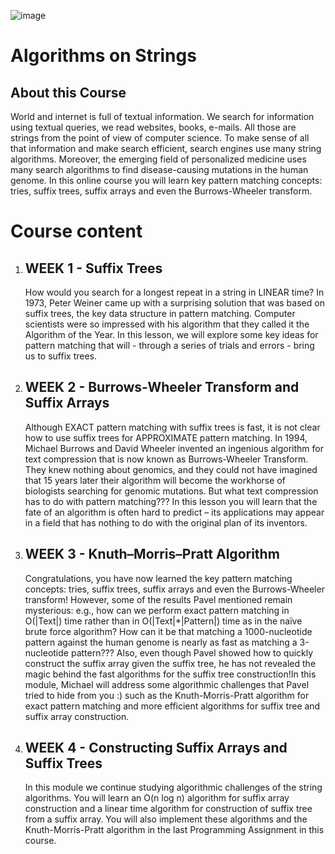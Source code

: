 ![image](https://user-images.githubusercontent.com/38851602/219871522-9be13a62-b5ee-4ab2-b83a-0de262cd92da.png)

<h1><a src="https://www.coursera.org/learn/algorithms-on-strings?specialization=data-structures-algorithms">Algorithms on Strings</a></h1>
<h2>About this Course</h2>
<p>
World and internet is full of textual information. We search for information using textual queries, we read websites, books, e-mails. All those are strings from the point of view of computer science. To make sense of all that information and make search efficient, search engines use many string algorithms. Moreover, the emerging field of personalized medicine uses many search algorithms to find disease-causing mutations in the human genome. In this online course you will learn key pattern matching concepts: tries, suffix trees, suffix arrays and even the Burrows-Wheeler transform.
</p>

<h1>Course content</h1>
<ol>
	<li>
		<h2>WEEK 1 - Suffix Trees</h2>
		<p>
		How would you search for a longest repeat in a string in LINEAR time? In 1973, Peter Weiner came up with a surprising solution that was based on suffix trees, the key data structure in pattern matching. Computer scientists were so impressed with his algorithm that they called it the Algorithm of the Year. In this lesson, we will explore some key ideas for pattern matching that will - through a series of trials and errors - bring us to suffix trees.
		</p>
	</li>
	<li>
		<h2>WEEK 2 - Burrows-Wheeler Transform and Suffix Arrays</h2>
		<p>
		Although EXACT pattern matching with suffix trees is fast, it is not clear how to use suffix trees for APPROXIMATE pattern matching. In 1994, Michael Burrows and David Wheeler invented an ingenious algorithm for text compression that is now known as Burrows-Wheeler Transform. They knew nothing about genomics, and they could not have imagined that 15 years later their algorithm will become the workhorse of biologists searching for genomic mutations. But what text compression has to do with pattern matching??? In this lesson you will learn that the fate of an algorithm is often hard to predict – its applications may appear in a field that has nothing to do with the original plan of its inventors.
		</p>
	</li>
	<li>
		<h2>WEEK 3 - Knuth–Morris–Pratt Algorithm</h2>
		<p>
		Congratulations, you have now learned the key pattern matching concepts: tries, suffix trees, suffix arrays and even the Burrows-Wheeler transform! However, some of the results Pavel mentioned remain mysterious: e.g., how can we perform exact pattern matching in O(|Text|) time rather than in O(|Text|*|Pattern|) time as in the naïve brute force algorithm? How can it be that matching a 1000-nucleotide pattern against the human genome is nearly as fast as matching a 3-nucleotide pattern??? Also, even though Pavel showed how to quickly construct the suffix array given the suffix tree, he has not revealed the magic behind the fast algorithms for the suffix tree construction!In this module, Miсhael will address some algorithmic challenges that Pavel tried to hide from you :) such as the Knuth-Morris-Pratt algorithm for exact pattern matching and more efficient algorithms for suffix tree and suffix array construction.
		</p>
	</li>
	<li>
		<h2>WEEK 4 - Constructing Suffix Arrays and Suffix Trees</h2>
		<p>
		In this module we continue studying algorithmic challenges of the string algorithms. You will learn an O(n log n) algorithm for suffix array construction and a linear time algorithm for construction of suffix tree from a suffix array. You will also implement these algorithms and the Knuth-Morris-Pratt algorithm in the last Programming Assignment in this course.
		</p>
	</li>
</ol>
